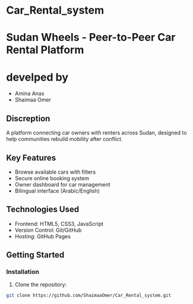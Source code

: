 # Car_Rental_system
#  Sudan Wheels - Peer-to-Peer Car Rental Platform
# develped by
- Amina Anas
- Shaimaa Omer

##  Discreption
A platform connecting car owners with renters across Sudan, designed to help communities rebuild mobility after conflict.

##  Key Features
- Browse available cars with filters
- Secure online booking system
- Owner dashboard for car management
- Bilingual interface (Arabic/English)

##  Technologies Used
- Frontend: HTML5, CSS3, JavaScript
- Version Control: Git/GitHub
- Hosting: GitHub Pages

##  Getting Started

### Installation
1. Clone the repository:
```bash
git clone https://github.com/ShaimaaOmer/Car_Rental_system.git
